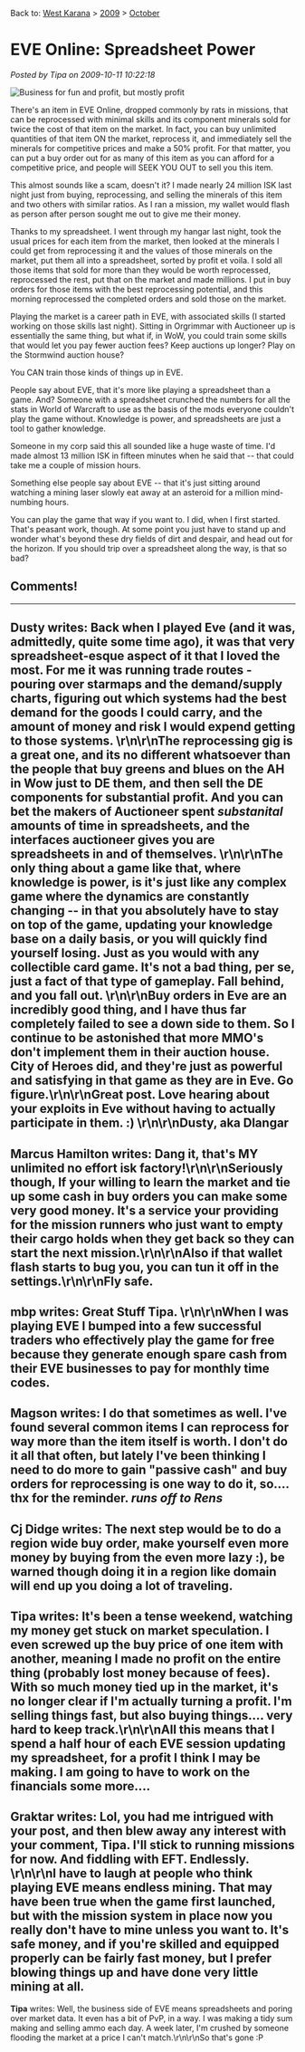Back to: [West Karana](/posts/westkarana.md) > [2009](/posts/2009/westkarana.md) > [October](./westkarana.md)
# EVE Online: Spreadsheet Power

*Posted by Tipa on 2009-10-11 10:22:18*

![Business for fun and profit, but mostly profit](../../../uploads/2009/10/evespreadsheet.jpg "Business for fun and profit, but mostly profit")

There's an item in EVE Online, dropped commonly by rats in missions, that can be reprocessed with minimal skills and its component minerals sold for twice the cost of that item on the market. In fact, you can buy unlimited quantities of that item ON the market, reprocess it, and immediately sell the minerals for competitive prices and make a 50% profit. For that matter, you can put a buy order out for as many of this item as you can afford for a competitive price, and people will SEEK YOU OUT to sell you this item.

This almost sounds like a scam, doesn't it? I made nearly 24 million ISK last night just from buying, reprocessing, and selling the minerals of this item and two others with similar ratios. As I ran a mission, my wallet would flash as person after person sought me out to give me their money.

Thanks to my spreadsheet. I went through my hangar last night, took the usual prices for each item from the market, then looked at the minerals I could get from reprocessing it and the values of those minerals on the market, put them all into a spreadsheet, sorted by profit et voila. I sold all those items that sold for more than they would be worth reprocessed, reprocessed the rest, put that on the market and made millions. I put in buy orders for those items with the best reprocessing potential, and this morning reprocessed the completed orders and sold those on the market.

Playing the market is a career path in EVE, with associated skills (I started working on those skills last night). Sitting in Orgrimmar with Auctioneer up is essentially the same thing, but what if, in WoW, you could train some skills that would let you pay fewer auction fees? Keep auctions up longer? Play on the Stormwind auction house?

You CAN train those kinds of things up in EVE.

People say about EVE, that it's more like playing a spreadsheet than a game. And? Someone with a spreadsheet crunched the numbers for all the stats in World of Warcraft to use as the basis of the mods everyone couldn't play the game without. Knowledge is power, and spreadsheets are just a tool to gather knowledge.

Someone in my corp said this all sounded like a huge waste of time. I'd made almost 13 million ISK in fifteen minutes when he said that -- that could take me a couple of mission hours.

Something else people say about EVE -- that it's just sitting around watching a mining laser slowly eat away at an asteroid for a million mind-numbing hours.

You can play the game that way if you want to. I did, when I first started. That's peasant work, though. At some point you just have to stand up and wonder what's beyond these dry fields of dirt and despair, and head out for the horizon. If you should trip over a spreadsheet along the way, is that so bad?

## Comments!
---
**Dusty** writes: Back when I played Eve (and it was, admittedly, quite some time ago), it was that very spreadsheet-esque aspect of it that I loved the most.  For me it was running trade routes - pouring over starmaps and the demand/supply charts, figuring out which systems had the best demand for the goods I could carry, and the amount of money and risk I would expend getting to those systems. \r\n\r\nThe reprocessing gig is a great one, and its no different whatsoever than the people that buy greens and blues on the AH in Wow just to DE them, and then sell the DE components for substantial profit.  And you can bet the makers of Auctioneer spent *substanital* amounts of time in spreadsheets, and the interfaces auctioneer gives you are spreadsheets in and of themselves. \r\n\r\nThe only thing about a game like that, where knowledge is power, is it's just like any complex game where the dynamics are constantly changing -- in that you absolutely have to stay on top of the game, updating your knowledge base on a daily basis, or you will quickly find yourself losing.  Just as you would with any collectible card game.  It's not a bad thing, per se, just a fact of that type of gameplay.  Fall behind, and you fall out. \r\n\r\nBuy orders in Eve are an incredibly good thing, and I have thus far completely failed to see a down side to them.  So I continue to be astonished that more MMO's don't implement them in their auction house. City of Heroes did, and they're just as powerful and satisfying in that game as they are in Eve.  Go figure.\r\n\r\nGreat post.  Love hearing about your exploits in Eve without having to actually participate in them. :) \r\n\r\nDusty, aka Dlangar
---
**Marcus Hamilton** writes: Dang it, that's MY unlimited no effort isk factory!\r\n\r\nSeriously though, If your willing to learn the market and tie up some cash in buy orders you can make some very good money.  It's a service your providing for the mission runners who just want to empty their cargo holds when they get back so they can start the next mission.\r\n\r\nAlso if that wallet flash starts to bug you, you can tun it off in the settings.\r\n\r\nFly safe.
---
**mbp** writes: Great Stuff Tipa. \r\n\r\nWhen I was playing EVE I bumped into a few successful traders who effectively play the game for free because they generate enough spare cash from their EVE businesses to pay for monthly time codes.
---
**Magson** writes: I do that sometimes as well.  I've found several common items I can reprocess for way more than the item itself is worth.  I don't do it all that often, but lately I've been thinking I need to do more to gain "passive cash" and buy orders for reprocessing is one way to do it, so.... thx for the reminder.  *runs off to Rens*
---
**Cj Didge** writes: The next step would be to do a region wide buy order, make yourself even more money by buying from the even more lazy :), be warned though doing it in a region like domain will end up you doing a lot of traveling.
---
**Tipa** writes: It's been a tense weekend, watching my money get stuck on market speculation. I even screwed up the buy price of one item with another, meaning I made no profit on the entire thing (probably lost money because of fees). With so much money tied up in the market, it's no longer clear if I'm actually turning a profit. I'm selling things fast, but also buying things.... very hard to keep track.\r\n\r\nAll this means that I spend a half hour of each EVE session updating my spreadsheet, for a profit I think I may be making. I am going to have to work on the financials some more....
---
**Graktar** writes: Lol, you had me intrigued with your post, and then blew away any interest with your comment, Tipa.  I'll stick to running missions for now.  And fiddling with EFT.  Endlessly. \r\n\r\nI have to laugh at people who think playing EVE means endless mining.  That may have been true when the game first launched, but with the mission system in place now you really don't have to mine unless you want to.  It's safe money, and if you're skilled and equipped properly can be fairly fast money, but I prefer blowing things up and have done very little mining at all.
---
**Tipa** writes: Well, the business side of EVE means spreadsheets and poring over market data. It even has a bit of PvP, in a way. I was making a tidy sum making and selling ammo each day. A week later, I'm crushed by someone flooding the market at a price I can't match.\r\n\r\nSo that's gone :P
